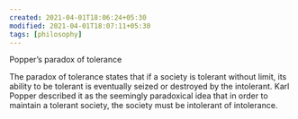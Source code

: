 ```yaml
---
created: 2021-04-01T18:06:24+05:30
modified: 2021-04-01T18:07:11+05:30
tags: [philosophy]
---
```


 Popper’s paradox of tolerance 
 
 The paradox of tolerance states that if a society is tolerant without limit, its ability to be tolerant is eventually seized or destroyed by the intolerant. Karl Popper described it as the seemingly paradoxical idea that in order to maintain a tolerant society, the society must be intolerant of intolerance.
